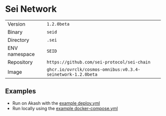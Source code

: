 # Sei Network

| | |
|---|---|
|Version|`1.2.0beta`|
|Binary|`seid`|
|Directory|`.sei`|
|ENV namespace|`SEID`|
|Repository|`https://github.com/sei-protocol/sei-chain`|
|Image|`ghcr.io/ovrclk/cosmos-omnibus:v0.3.4-seinetwork-1.2.0beta`|

## Examples

- Run on Akash with the [example deploy.yml](./deploy.yml)
- Run locally using the [example docker-compose.yml](./docker-compose.yml)